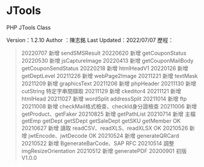 # JTools
PHP JTools Class

Version：1.2.10
Author ：陳志銘
Last Updated：2022/07/07
歷程：
>20220707 新增 sendSMSResult
>20220620 新增 getCouponStatus
>20220530 新增 jsCaptureImage
>20220413 新增 getCouponMailBody getCouponSendStatus
>20220218 新增 htmlHeadV1
>20220126 新增 getDeptLevel
>20211226 新增 webPage2Image
>20211221 新增 textMask
>20211209 新增 graphicsText
>20211206 新增 phpHeader
>20211130 新增 cutString 特定字串間擷取
>20211129 新增 ckeditor4
>20211121 新增 htmlHead
>20211027 新增 wordSplit addressSplit
>20211014 新增 ftp
>20211008 新增 checkMail格式檢查、checkId身分證檢查
>20211006 新增 getProduct、getFaker
>20210825 新增 getPathList
>20210714 新增 主檔 getEmp getDept getSDept getSaleDept getSKU getMember OK
>20210627 新增 讀取 readCSV、readXLS、readXLSX OK
>20210526 新增 jwtEncode、jwtDecode OK
>20210524 新增 generateQRCard
>20210522 新增 BgenerateBarCode、SAP RFC
>20210514 調整 imgResizeOrientation
>20210512 新增 generatePDF
>20200901 初版 V1.0.0
